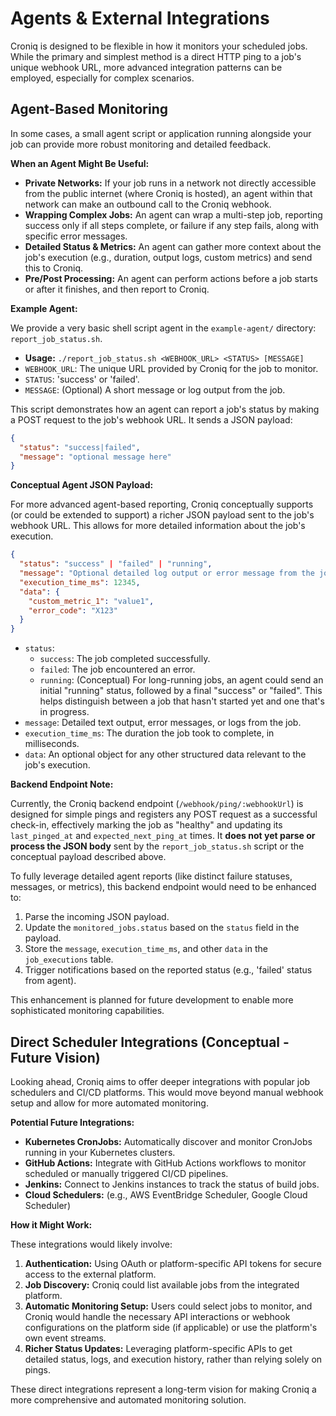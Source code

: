 # Agents & External Integrations

Croniq is designed to be flexible in how it monitors your scheduled jobs. While the primary and simplest method is a direct HTTP ping to a job's unique webhook URL, more advanced integration patterns can be employed, especially for complex scenarios.

## Agent-Based Monitoring

In some cases, a small agent script or application running alongside your job can provide more robust monitoring and detailed feedback.

**When an Agent Might Be Useful:**

*   **Private Networks:** If your job runs in a network not directly accessible from the public internet (where Croniq is hosted), an agent within that network can make an outbound call to the Croniq webhook.
*   **Wrapping Complex Jobs:** An agent can wrap a multi-step job, reporting success only if all steps complete, or failure if any step fails, along with specific error messages.
*   **Detailed Status & Metrics:** An agent can gather more context about the job's execution (e.g., duration, output logs, custom metrics) and send this to Croniq.
*   **Pre/Post Processing:** An agent can perform actions before a job starts or after it finishes, and then report to Croniq.

**Example Agent:**

We provide a very basic shell script agent in the `example-agent/` directory: `report_job_status.sh`.

*   **Usage:** `./report_job_status.sh <WEBHOOK_URL> <STATUS> [MESSAGE]`
*   `WEBHOOK_URL`: The unique URL provided by Croniq for the job to monitor.
*   `STATUS`: 'success' or 'failed'.
*   `MESSAGE`: (Optional) A short message or log output from the job.

This script demonstrates how an agent can report a job's status by making a POST request to the job's webhook URL. It sends a JSON payload:

```json
{
  "status": "success|failed",
  "message": "optional message here"
}
```

**Conceptual Agent JSON Payload:**

For more advanced agent-based reporting, Croniq conceptually supports (or could be extended to support) a richer JSON payload sent to the job's webhook URL. This allows for more detailed information about the job's execution.

```json
{
  "status": "success" | "failed" | "running",
  "message": "Optional detailed log output or error message from the job.",
  "execution_time_ms": 12345,
  "data": {
    "custom_metric_1": "value1",
    "error_code": "X123"
  }
}
```

*   `status`:
    *   `success`: The job completed successfully.
    *   `failed`: The job encountered an error.
    *   `running`: (Conceptual) For long-running jobs, an agent could send an initial "running" status, followed by a final "success" or "failed". This helps distinguish between a job that hasn't started yet and one that's in progress.
*   `message`: Detailed text output, error messages, or logs from the job.
*   `execution_time_ms`: The duration the job took to complete, in milliseconds.
*   `data`: An optional object for any other structured data relevant to the job's execution.

**Backend Endpoint Note:**

Currently, the Croniq backend endpoint (`/webhook/ping/:webhookUrl`) is designed for simple pings and registers any POST request as a successful check-in, effectively marking the job as "healthy" and updating its `last_pinged_at` and `expected_next_ping_at` times. It **does not yet parse or process the JSON body** sent by the `report_job_status.sh` script or the conceptual payload described above.

To fully leverage detailed agent reports (like distinct failure statuses, messages, or metrics), this backend endpoint would need to be enhanced to:
1.  Parse the incoming JSON payload.
2.  Update the `monitored_jobs.status` based on the `status` field in the payload.
3.  Store the `message`, `execution_time_ms`, and other `data` in the `job_executions` table.
4.  Trigger notifications based on the reported status (e.g., 'failed' status from agent).

This enhancement is planned for future development to enable more sophisticated monitoring capabilities.

## Direct Scheduler Integrations (Conceptual - Future Vision)

Looking ahead, Croniq aims to offer deeper integrations with popular job schedulers and CI/CD platforms. This would move beyond manual webhook setup and allow for more automated monitoring.

**Potential Future Integrations:**

*   **Kubernetes CronJobs:** Automatically discover and monitor CronJobs running in your Kubernetes clusters.
*   **GitHub Actions:** Integrate with GitHub Actions workflows to monitor scheduled or manually triggered CI/CD pipelines.
*   **Jenkins:** Connect to Jenkins instances to track the status of build jobs.
*   **Cloud Schedulers:** (e.g., AWS EventBridge Scheduler, Google Cloud Scheduler)

**How it Might Work:**

These integrations would likely involve:

1.  **Authentication:** Using OAuth or platform-specific API tokens for secure access to the external platform.
2.  **Job Discovery:** Croniq could list available jobs from the integrated platform.
3.  **Automatic Monitoring Setup:** Users could select jobs to monitor, and Croniq would handle the necessary API interactions or webhook configurations on the platform side (if applicable) or use the platform's own event streams.
4.  **Richer Status Updates:** Leveraging platform-specific APIs to get detailed status, logs, and execution history, rather than relying solely on pings.

These direct integrations represent a long-term vision for making Croniq a more comprehensive and automated monitoring solution.
